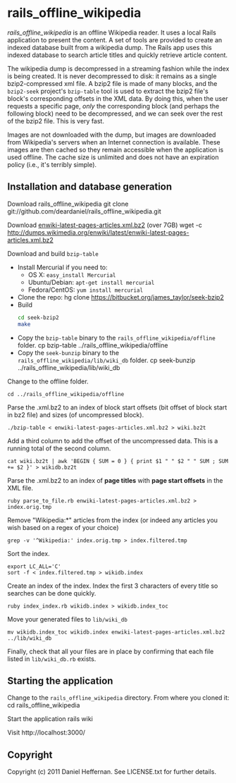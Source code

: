 rails_offline_wikipedia
=======================

*rails_offline_wikipedia* is an offline Wikipedia reader. It uses a local Rails application to present the content. A set of tools are provided to create an indexed database built from a wikipedia dump. The Rails app uses this indexed database to search article titles and quickly retrieve article content.

The wikipedia dump is decompressed in a streaming fashion while the index is being created. It is never decompressed to disk: it remains as a single bzip2-compressed xml file. A bzip2 file is made of many blocks, and the `bzip2-seek` project's `bzip-table` tool is used to extract the bzip2 file's block's corresponding offsets in the XML data. By doing this, when the user requests a specific page, *only* the corresponding block (and perhaps the following block) need to be decompressed, and we can seek over the rest of the bzip2 file. This is very fast.

Images are not downloaded with the dump, but images are downloaded from Wikipedia's servers when an Internet connection is available. These images are then cached so they remain accessible when the application is used offline. The cache size is unlimited and does not have an expiration policy (i.e., it's terribly simple).

Installation and database generation
------------------------------------

Download rails_offline_wikipedia
    git clone git://github.com/deardaniel/rails_offline_wikipedia.git

Download [enwiki-latest-pages-articles.xml.bz2](http://dumps.wikimedia.org/enwiki/latest/enwiki-latest-pages-articles.xml.bz2) (over 7GB)
    wget -c http://dumps.wikimedia.org/enwiki/latest/enwiki-latest-pages-articles.xml.bz2
    
Download and build `bzip-table`
  * Install Mercurial if you need to:
     * OS X: `easy_install Mercurial`
     * Ubuntu/Debian: `apt-get install mercurial`
     * Fedora/CentOS: `yum install mercurial`
  * Clone the repo:
    hg clone https://bitbucket.org/james_taylor/seek-bzip2
  * Build
    ```bash
    cd seek-bzip2
    make
    ```
  * Copy the `bzip-table` binary to the `rails_offline_wikipedia/offline` folder.
    cp bzip-table ../rails_offline_wikipedia/offline
  * Copy the `seek-bunzip` binary to the `rails_offline_wikipedia/lib/wiki_db` folder.
    cp seek-bunzip ../rails_offline_wikipedia/lib/wiki_db
    
Change to the offline folder.
    
    cd ../rails_offline_wikipedia/offline

Parse the .xml.bz2 to an index of block start offsets (bit offset of block start in bz2 file) and sizes (of uncompressed block).

	./bzip-table < enwiki-latest-pages-articles.xml.bz2 > wiki.bz2t
	
Add a third column to add the offset of the uncompressed data. This is a running total of the second column.
	
	cat wiki.bz2t | awk 'BEGIN { SUM = 0 } { print $1 " " $2 " " SUM ; SUM += $2 }' > wikidb.bz2t

Parse the .xml.bz2 to an index of **page titles** with **page start offsets** in the XML file.

	ruby parse_to_file.rb enwiki-latest-pages-articles.xml.bz2 > index.orig.tmp
	
Remove "Wikipedia:*" articles from the index (or indeed any articles you wish based on a regex of your choice)

	grep -v '^Wikipedia:' index.orig.tmp > index.filtered.tmp

Sort the index.

	export LC_ALL='C'
	sort -f < index.filtered.tmp > wikidb.index

Create an index of the index. Index the first 3 characters of every title so searches can be done quickly.

	ruby index_index.rb wikidb.index > wikidb.index_toc
	
Move your generated files to `lib/wiki_db`

    mv wikidb.index_toc wikidb.index enwiki-latest-pages-articles.xml.bz2 ../lib/wiki_db    
    
Finally, check that all your files are in place by confirming that each file listed in `lib/wiki_db.rb` exists.

Starting the application
------------------------
Change to the `rails_offline_wikipedia` directory. From where you cloned it:
    cd rails_offline_wikipedia

Start the application
    rails wiki
    
Visit http://localhost:3000/

Copyright
---------
Copyright (c) 2011 Daniel Heffernan. See LICENSE.txt for further details.

